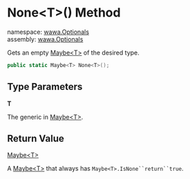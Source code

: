 # None\<T\>\(\) Method

namespace: [wawa\.Optionals](../../wawa.Optionals.md)<br />
assembly: [wawa\.Optionals](../../../wawa.Optionals.md)

Gets an empty [Maybe\<T\>](../../../wawa.Optionals/wawa.Optionals/Maybe\`1.md) of the desired type\.

```csharp
public static Maybe<T> None<T>();
```

## Type Parameters

__T__

The generic in [Maybe\<T\>](../../../wawa.Optionals/wawa.Optionals/Maybe\`1.md)\.

## Return Value

[Maybe\<T\>](../../../wawa.Optionals/wawa.Optionals/Maybe\`1.md)

A [Maybe\<T\>](../../../wawa.Optionals/wawa.Optionals/Maybe\`1.md) that always has `Maybe<T>.IsNone``return``true`\.

